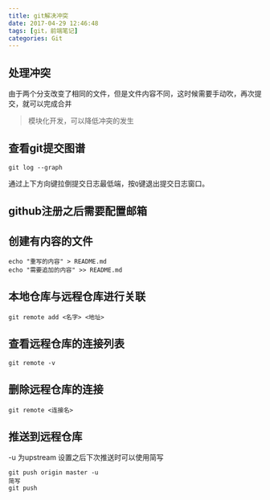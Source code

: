 ```yaml
---
title: git解决冲突
date: 2017-04-29 12:46:48
tags: [git，前端笔记]
categories: Git
---
```

## 处理冲突
由于两个分支改变了相同的文件，但是文件内容不同，这时候需要手动吹，再次提交，就可以完成合并
> 模块化开发，可以降低冲突的发生

## 查看git提交图谱
```
git log --graph
```
通过上下方向键拉倒提交日志最低端，按`Q`键退出提交日志窗口。

## github注册之后需要配置邮箱

## 创建有内容的文件
```
echo "重写的内容" > README.md
echo "需要追加的内容" >> README.md
```

## 本地仓库与远程仓库进行关联
```
git remote add <名字> <地址>
```

## 查看远程仓库的连接列表
```
git remote -v
```
## 删除远程仓库的连接
```
git remote <连接名>
```

## 推送到远程仓库
-u 为upstream  设置之后下次推送时可以使用简写
```
git push origin master -u
简写
git push
```

